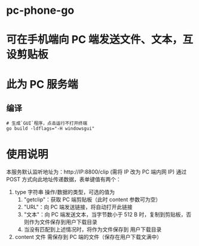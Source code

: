 # pc-phone-go

# 可在手机端向 PC 端发送文件、文本，互设剪贴板

# 此为 PC 服务端

## 编译

```shell
# 生成`GUI`程序，点击运行不打开终端
go build -ldflags="-H windowsgui"
```

# 使用说明

本服务默认监听地址为：http://IP:8800/clip (需将 IP 改为 PC 端内网 IP)
通过 POST 方式向此地址传递数据，表单键值有两个：

1. type 字符串 操作/数据的类型，可选的值为
    1. "getclip"：获取 PC 端剪贴板（此时 content 参数可为空）
    2. "URL"：向 PC 端发送链接，将自动打开此链接
    3. "文本"：向 PC 端发送文本，当字节数小于 512 B 时，复制到剪贴板，否则作为文件保存到用户下载目录
    4. 当没有匹配到上述情况时，将作为文件保存到 用户下载目录
2. content 文件 需保存到 PC 端的文件（保存在用户下载文满中）

